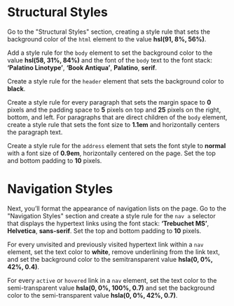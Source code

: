 # Structural Styles
Go to the "Structural Styles" section, creating a style rule that sets the background color of the `html` element to the value **hsl(91, 8%, 56%)**.

 Add a style rule for the `body` element to set the background color to the value **hsl(58, 31%, 84%)** and the font of the `body` text to the font stack: **‘Palatino Linotype’**, **‘Book Antiqua’**, **Palatino**, **serif**.
 
 Create a style rule for the `header` element that sets the background color to **black**.

Create a style rule for every paragraph that sets the margin space to **0** pixels and the padding space to **5** pixels on top and **25** pixels on the right, bottom, and left. For paragraphs that are direct children of the `body` element, create a style rule that sets the font size to **1.1em** and horizontally centers the paragraph text.

Create a style rule for the `address` element that sets the font style to **normal** with a font size of **0.9em**, horizontally centered on the page. Set the top and bottom padding to **10** pixels.

# Navigation Styles
 Next, you’ll format the appearance of navigation lists on the page. Go to the "Navigation Styles" section and create a style rule for the `nav a` selector that displays the hypertext links using the font stack: **‘Trebuchet MS’**, **Helvetica**, **sans-serif**. Set the top and bottom padding to **10** pixels.

For every unvisited and previously visited hypertext link within a `nav` element, set the text color to **white**, remove underlining from the link text, and set the background color to the semitransparent value **hsla(0, 0%, 42%, 0.4)**.

For every `active` or `hovered` link in a `nav` element, set the text color to the semi-transparent value **hsla(0, 0%, 100%, 0.7)** and set the background color to the semi-transparent value **hsla(0, 0%, 42%, 0.7)**.
